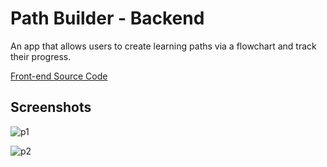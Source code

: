 # Path Builder - Backend
An app that allows users to create learning paths via a flowchart and track their progress.

[Front-end Source Code](https://github.com/ssu526/path-builder-client/) 

## Screenshots

![p1](https://github.com/ssu526/path-builder-client/assets/85205294/3178d06f-42ce-4050-87bc-f23a4b07cc5c)


![p2](https://github.com/ssu526/path-builder-client/assets/85205294/1628b26f-c16b-4742-959b-c38895c7821b)
